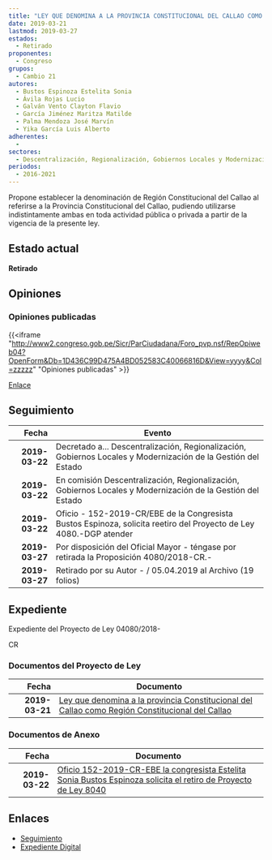 ```yaml
---
title: "LEY QUE DENOMINA A LA PROVINCIA CONSTITUCIONAL DEL CALLAO COMO REGIÓN CONSTITUCIONAL DEL CALLAO"
date: 2019-03-21
lastmod: 2019-03-27
estados: 
  - Retirado
proponentes: 
  - Congreso
grupos: 
  - Cambio 21
autores: 
  - Bustos Espinoza Estelita Sonia
  - Ávila Rojas Lucio
  - Galván Vento Clayton Flavio
  - García Jiménez Maritza Matilde
  - Palma Mendoza José Marvín
  - Yika García Luis Alberto
adherentes: 
  - 
sectores: 
  - Descentralización, Regionalización, Gobiernos Locales y Modernización de la Gestión del Estado
periodos: 
  - 2016-2021
---
```


Propone establecer la denominación de Región Constitucional del Callao al referirse a la Provincia Constitucional del Callao, pudiendo utilizarse indistintamente ambas en toda actividad pública o privada a partir de la vigencia de la presente ley.


## Estado actual

**Retirado**

## Opiniones

### Opiniones publicadas

{{<iframe "http://www2.congreso.gob.pe/Sicr/ParCiudadana/Foro_pvp.nsf/RepOpiweb04?OpenForm&Db=1D436C99D475A4BD052583C40066816D&View=yyyy&Col=zzzzz" "Opiniones publicadas" >}}

[Enlace](http://www2.congreso.gob.pe/Sicr/ParCiudadana/Foro_pvp.nsf/RepOpiweb04?OpenForm&Db=1D436C99D475A4BD052583C40066816D&View=yyyy&Col=zzzzz)

## Seguimiento

| Fecha | Evento |
|------:|--------|
| **2019-03-22** | Decretado a... Descentralización, Regionalización, Gobiernos Locales y Modernización de la Gestión del Estado|
| **2019-03-22** | En comisión Descentralización, Regionalización, Gobiernos Locales y Modernización de la Gestión del Estado|
| **2019-03-22** | Oficio - 152-2019-CR/EBE de la Congresista Bustos Espinoza, solicita reetiro del Proyecto de Ley 4080.-DGP atender|
| **2019-03-27** | Por disposición del Oficial Mayor - téngase por retirada la Proposición 4080/2018-CR.-|
| **2019-03-27** | Retirado por su Autor - / 05.04.2019 al Archivo (19 folios)|


## Expediente

Expediente del Proyecto de Ley 04080/2018-

CR


### Documentos del Proyecto de Ley

| Fecha | Documento |
|------:|--------|
| **2019-03-21** | [Ley que denomina a la provincia Constitucional del Callao como Región Constitucional del Callao](http://www.leyes.congreso.gob.pe/Documentos/2016_2021/Proyectos_de_Ley_y_de_Resoluciones_Legislativas/PL0408020190321.pdf) |

### Documentos de Anexo

| Fecha | Documento |
|------:|--------|
| **2019-03-22** | [Oficio 152-2019-CR-EBE la congresista Estelita Sonia Bustos Espinoza solicita el retiro de Proyecto de Ley 8040](http://www.leyes.congreso.gob.pe/Documentos/2016_2021/Retiro_de_Proyecto/OFICIO-152-2019-CR-EBE.pdf) |

## Enlaces 

- [Seguimiento](http://www2.congreso.gob.pe/Sicr/TraDocEstProc/CLProLey2016.nsf/f7fff46988ca05b1052578e100829cc7/bcb4472d5cf31c4b052583c40070d985?OpenDocument)
- [Expediente Digital](http://www2.congreso.gob.pe/Sicr/TraDocEstProc/CLProLey2016.nsf/f7fff46988ca05b1052578e100829cc7/bcb4472d5cf31c4b052583c40070d985?OpenDocument&Click=05257FB7005EB655.eb71d0cf91d8294e05256cdf006b5706/$Body/0.1C6C)
